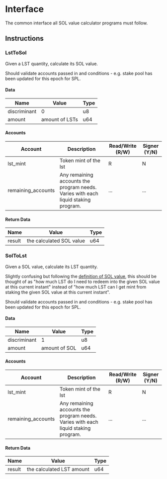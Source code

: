 # Interface

The common interface all SOL value calculator programs must follow.

## Instructions

### LstToSol

Given a LST quantity, calculate its SOL value.

Should validate accounts passed in and conditions - e.g. stake pool has been updated for this epoch for SPL.

#### Data

| Name         | Value          | Type |
| ------------ | -------------- | ---- |
| discriminant | 0              | u8   |
| amount       | amount of LSTs | u64  |

#### Accounts

| Account            | Description                                                                        | Read/Write (R/W) | Signer (Y/N) |
| ------------------ | ---------------------------------------------------------------------------------- | ---------------- | ------------ |
| lst_mint           | Token mint of the lst                                                              | R                | N            |
| remaining_accounts | Any remaining accounts the program needs. Varies with each liquid staking program. | ...              | ...          |

#### Return Data

| Name   | Value                    | Type |
| ------ | ------------------------ | ---- |
| result | the calculated SOL value | u64  |

### SolToLst

Given a SOL value, calculate its LST quantity.

Slightly confusing but following the [definition of SOL value](../overview.md#sol-value), this should be thought of as "how much LST do I need to redeem into the given SOL value at this current instant" instead of "how much LST can I get mint from staking the given SOL value at this current instant".

Should validate accounts passed in and conditions - e.g. stake pool has been updated for this epoch for SPL.

#### Data

| Name         | Value         | Type |
| ------------ | ------------- | ---- |
| discriminant | 1             | u8   |
| amount       | amount of SOL | u64  |

#### Accounts

| Account            | Description                                                                        | Read/Write (R/W) | Signer (Y/N) |
| ------------------ | ---------------------------------------------------------------------------------- | ---------------- | ------------ |
| lst_mint           | Token mint of the lst                                                              | R                | N            |
| remaining_accounts | Any remaining accounts the program needs. Varies with each liquid staking program. | ...              | ...          |

#### Return Data

| Name   | Value                     | Type |
| ------ | ------------------------- | ---- |
| result | the calculated LST amount | u64  |
